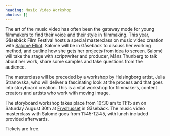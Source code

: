 ```yaml
---
heading: Music Video Workshop
photos: []
---
```

The art of the music video has often been the gateway mode for young filmmakers to find their voice and their style in filmmaking. This year, Gåsebäck Film Festival hosts a special masterclass on music video creation with [Salomé Elliot](https://salomeelliot.com/film/). Salomé will be in Gåsebäck to discuss her working method, and outline how she gets her projects from idea to screen. Salomé will take the stage with scriptwriter and producer, Måns Thunberg to talk about her work, share some samples and take questions from the audience. 



The masterclass will be preceded by a workshop by Helsingborg artist, Julia Stranovska, who will deliver a fascinating look at the process and that goes into storyboard creation. This is a vital workshop for filmmakers, content creators and artists who work with moving image. 



The storyboard workshop takes place from 10:30 am to 11:15 am on Saturday August 30th at [Fryshusset](https://fryshuset.se/plats/helsingborg) in Gåsebäck. The music video masterclass with Salomé goes from 11:45-12:45, with lunch included provided afterwards. 



Tickets are free.